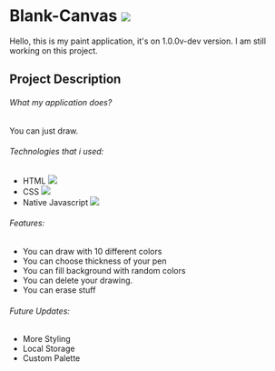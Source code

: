 # Blank-Canvas ![](https://img.shields.io/badge/blank--canvas-v1.0.0--dev-green)

Hello, this is my paint application, it's on 1.0.0v-dev version. I am still working on this project. 

## Project Description

###### What my application does?

You can just draw.

###### Technologies that i used:

- HTML <img src = "https://img.shields.io/badge/HTML5-E34F26?style=for-the-badge&logo=html5&logoColor=white">
- CSS  <img src ="https://img.shields.io/badge/CSS3-1572B6?style=for-the-badge&logo=css3&logoColor=white">
- Native Javascript <img src ="https://img.shields.io/badge/JavaScript-323330?style=for-the-badge&logo=javascript&logoColor=F7DF1E">

###### Features:

- You can draw with 10 different colors
- You can choose thickness of your pen
- You can fill background with random colors
- You can delete your drawing.
- You can erase stuff

###### Future Updates:

- More Styling
- Local Storage
- Custom Palette
